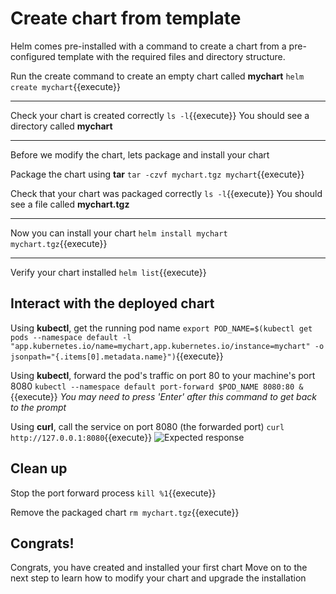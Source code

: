 # Create chart from template

Helm comes pre-installed with a command to create a chart from a pre-configured template with the required files and directory structure.

Run the create command to create an empty chart called **mychart**
`helm create mychart`{{execute}}

---

Check your chart is created correctly
`ls -l`{{execute}}
You should see a directory called **mychart**

---

Before we modify the chart, lets package and install your chart

Package the chart using **tar**
`tar -czvf mychart.tgz mychart`{{execute}}

Check that your chart was packaged correctly
`ls -l`{{execute}}
You should see a file called **mychart.tgz**

---

Now you can install your chart
`helm install mychart mychart.tgz`{{execute}}

---

Verify your chart installed
`helm list`{{execute}}

## Interact with the deployed chart

Using **kubectl**, get the running pod name
`export POD_NAME=$(kubectl get pods --namespace default -l "app.kubernetes.io/name=mychart,app.kubernetes.io/instance=mychart" -o jsonpath="{.items[0].metadata.name}")`{{execute}}

Using **kubectl**, forward the pod's traffic on port 80 to your machine's port 8080
`kubectl --namespace default port-forward $POD_NAME 8080:80 &`{{execute}}
*You may need to press 'Enter' after this command to get back to the prompt*

Using **curl**, call the service on port 8080 (the forwarded port)
`curl http://127.0.0.1:8080`{{execute}}
![Expected response](/k8s-workshop/scenarios/session-03-lab2-helm-create-chart/assets/running-service-1.png)

## Clean up

Stop the port forward process
`kill %1`{{execute}}

Remove the packaged chart
`rm mychart.tgz`{{execute}}

## Congrats!

Congrats, you have created and installed your first chart
Move on to the next step to learn how to modify your chart and upgrade the installation
